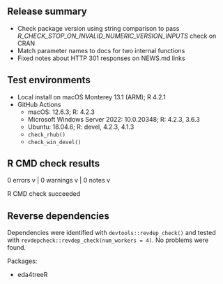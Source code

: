 ## Release summary

- Check package version using string comparison to pass _R_CHECK_STOP_ON_INVALID_NUMERIC_VERSION_INPUTS_ check on CRAN
- Match parameter names to docs for two internal functions
- Fixed notes about HTTP 301 responses on NEWS.md links

## Test environments

- Local install on macOS Monterey 13.1 (ARM); R 4.2.1
- GitHub Actions
  - macOS: 12.6.3; R: 4.2.3
  - Microsoft Windows Server 2022: 10.0.20348; R: 4.2.3, 3.6.3
  - Ubuntu: 18.04.6; R: devel, 4.2.3, 4.1.3
  - `check_rhub()`
  - `check_win_devel()`

## R CMD check results

0 errors v | 0 warnings v | 0 notes v

R CMD check succeeded

## Reverse dependencies

Dependencies were identified with `devtools::revdep_check()` and tested with `revdepcheck::revdep_check(num_workers = 4)`. No problems were found.

Packages:

- eda4treeR
